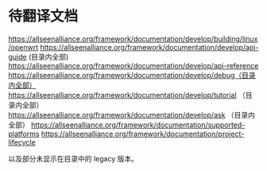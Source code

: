# 待翻译文档

https://allseenalliance.org/framework/documentation/develop/building/linux/openwrt
https://allseenalliance.org/framework/documentation/develop/api-guide (目录内全部)
https://allseenalliance.org/framework/documentation/develop/api-reference
https://allseenalliance.org/framework/documentation/develop/debug（目录内全部）
https://allseenalliance.org/framework/documentation/develop/tutorial （目录内全部）
https://allseenalliance.org/framework/documentation/develop/ask （目录内全部）
https://allseenalliance.org/framework/documentation/supported-platforms
https://allseenalliance.org/framework/documentation/project-lifecycle

以及部分未显示在目录中的 legacy 版本。
